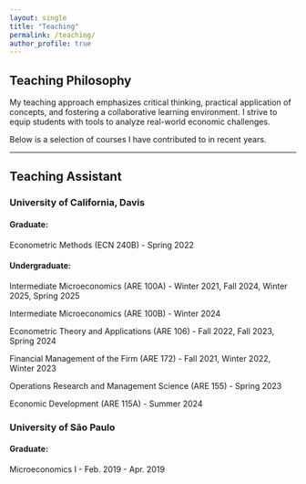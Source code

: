 ```yaml
---
layout: single
title: "Teaching"
permalink: /teaching/
author_profile: true
---
```


## Teaching Philosophy

My teaching approach emphasizes critical thinking, practical application of concepts, and fostering a collaborative learning environment. I strive to equip students with tools to analyze real-world economic challenges.

Below is a selection of courses I have contributed to in recent years.

---

## Teaching Assistant

### University of California, Davis
#### Graduate:
Econometric Methods (ECN 240B) - Spring 2022
#### Undergraduate:
Intermediate Microeconomics (ARE 100A) - Winter 2021, Fall 2024, Winter 2025, Spring 2025

Intermediate Microeconomics (ARE 100B) - Winter 2024

Econometric Theory and Applications (ARE 106) - Fall 2022, Fall 2023, Spring 2024

Financial Management of the Firm (ARE 172) - Fall 2021, Winter 2022, Winter 2023

Operations Research and Management Science (ARE 155) - Spring 2023

Economic Development (ARE 115A) - Summer 2024

### University of São Paulo
#### Graduate:
Microeconomics I - Feb. 2019 - Apr. 2019

